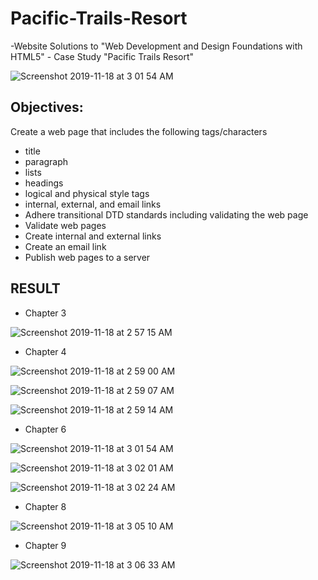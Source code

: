 # Pacific-Trails-Resort


-Website Solutions to "Web Development and Design Foundations with HTML5" - Case Study "Pacific Trails Resort"

![Screenshot 2019-11-18 at 3 01 54 AM](https://user-images.githubusercontent.com/52317352/69035049-a6780900-09b0-11ea-86ce-0e78dff258b3.png)


## Objectives:

Create a web page that includes the following tags/characters
- title
- paragraph
- lists
- headings
- logical and physical style tags
- internal, external, and email links
- Adhere transitional DTD standards including validating the web page
- Validate web pages
- Create internal and external links
- Create an email link
- Publish web pages to a server


## RESULT

- Chapter 3 

![Screenshot 2019-11-18 at 2 57 15 AM](https://user-images.githubusercontent.com/52317352/69034453-3f0d8980-09af-11ea-9c79-21ed58346ff8.png)


- Chapter 4

![Screenshot 2019-11-18 at 2 59 00 AM](https://user-images.githubusercontent.com/52317352/69034601-a297b700-09af-11ea-9cbd-b58c7d2caff4.png)

![Screenshot 2019-11-18 at 2 59 07 AM](https://user-images.githubusercontent.com/52317352/69034604-a3c8e400-09af-11ea-947a-b7c506cae79b.png)

![Screenshot 2019-11-18 at 2 59 14 AM](https://user-images.githubusercontent.com/52317352/69034606-a4fa1100-09af-11ea-8cb2-190b9744f5e9.png)


- Chapter 6 


![Screenshot 2019-11-18 at 3 01 54 AM](https://user-images.githubusercontent.com/52317352/69034713-f30f1480-09af-11ea-9cc5-ef5774907b45.png)

![Screenshot 2019-11-18 at 3 02 01 AM](https://user-images.githubusercontent.com/52317352/69034714-f4404180-09af-11ea-9e9e-6adc4930ee83.png)

![Screenshot 2019-11-18 at 3 02 24 AM](https://user-images.githubusercontent.com/52317352/69034719-f4d8d800-09af-11ea-9664-401b2bcca427.png)


- Chapter 8


![Screenshot 2019-11-18 at 3 05 10 AM](https://user-images.githubusercontent.com/52317352/69034908-4d0fda00-09b0-11ea-942c-ed436311e3dc.png)


- Chapter 9 

![Screenshot 2019-11-18 at 3 06 33 AM](https://user-images.githubusercontent.com/52317352/69034984-821c2c80-09b0-11ea-9a8d-dbd722f8ff2a.png)
